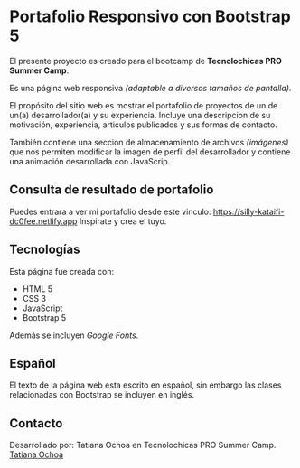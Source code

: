 # Portafolio Responsivo con Bootstrap 5

El presente proyecto es creado para el bootcamp de **Tecnolochicas PRO Summer Camp**.

Es una página web responsiva *(adaptable a diversos tamaños de pantalla)*.

El propósito del sitio web es mostrar el portafolio de proyectos de un de un(a) desarrollador(a) y su experiencia.
Incluye una descripcion de su motivación, experiencia, articulos publicados y sus formas de contacto.

También contiene una seccion de almacenamiento de archivos *(imágenes)* que nos permiten modificar la imagen de perfil del desarrollador y contiene una animación desarrollada con JavaScrip.

## Consulta de resultado de portafolio

Puedes entrara a ver mi portafolio desde este vinculo: https://silly-kataifi-dc0fee.netlify.app
Inspirate y crea el tuyo.

## Tecnologías

Esta página fue creada con:
* HTML 5
* CSS 3
* JavaScript
* Bootstrap 5

Además se incluyen *Google Fonts*.

## Español 
El texto de la página web esta escrito en español, sin embargo las clases relacionadas con Bootstrap se incluyen en inglés.

## Contacto 

Desarrollado por: Tatiana Ochoa en Tecnolochicas PRO Summer Camp.
[Tatiana Ochoa](https://github.com/TatianaOchoa30)
